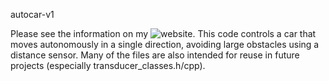 autocar-v1

Please see the information on my ![website](https://lorenzos.me/projects/autocar). This code controls a car that moves autonomously in a single direction, avoiding large obstacles using a distance sensor. Many of the files are also intended for reuse in future projects (especially transducer_classes.h/cpp).
